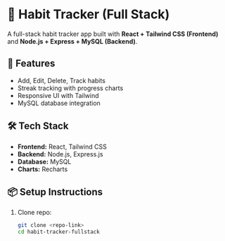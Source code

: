 # 🌟 Habit Tracker (Full Stack)

A full-stack habit tracker app built with **React + Tailwind CSS (Frontend)** and **Node.js + Express + MySQL (Backend)**.  

## 🚀 Features
- Add, Edit, Delete, Track habits  
- Streak tracking with progress charts  
- Responsive UI with Tailwind  
- MySQL database integration  

## 🛠️ Tech Stack
- **Frontend:** React, Tailwind CSS  
- **Backend:** Node.js, Express.js  
- **Database:** MySQL  
- **Charts:** Recharts  

## 📦 Setup Instructions
1. Clone repo:  
   ```bash
   git clone <repo-link>
   cd habit-tracker-fullstack
